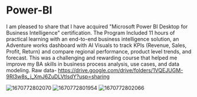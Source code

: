 # Power-BI
I am pleased to share that I have acquired "Microsoft Power BI Desktop for Business Intelligence" certification. The Program Included 11 hours of practical learning with an end-to-end business intelligence solution, an Adventure works dashboard with AI Visuals to track KPIs (Revenue, Sales, Profit, Return) and compare regional performance, product level trends, and forecast. This was a challenging and rewarding course that helped me improve my BA skills in business process analysis, use cases, and data modeling.
Raw data- https://drive.google.com/drive/folders/1VQEJUGM-9Rl3w8s_j_XmJ6ZuDLVtlsdY?usp=sharing

![1670772802070](https://user-images.githubusercontent.com/115406466/220038693-41d15f63-7331-4834-add7-844fbd3f031c.jpg)
![1670772801954](https://user-images.githubusercontent.com/115406466/220038655-4536cd41-8ebe-4701-a0e0-796f2d06bc3b.jpg)
![1670772802066](https://user-images.githubusercontent.com/115406466/220038700-1ff499bb-f810-44a6-b1ac-cb211b176031.jpg)

